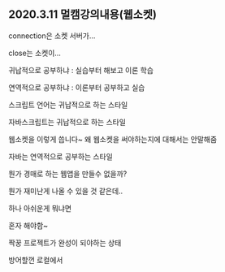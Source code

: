 ## 2020.3.11 멀캠강의내용(웹소켓)

connection은 소켓 서버가...

close는 소켓이...



귀납적으로 공부하냐 : 실습부터 해보고 이론 학습





연역적으로 공부하냐 : 이론부터 공부하고 실습



스크립트 언어는 귀납적으로 하는 스타일



자바스크립트는 귀납적으로 하는 스타일

웹소켓을 이렇게 씁니다~ 왜 웹소켓을 써야하는지에 대해서는 안말해줌



자바는 연역적으로 공부하는 스타일



뭔가 경매로 하는 웹앱을 만들수 없을까?

뭔가 재미난게 나올 수 있을 것 같은데..



하나 아쉬운게 뭐냐면

혼자 해야함~



짝꿍 프로젝트가 완성이 되야하는 상태



방어할껀 로컬에서



